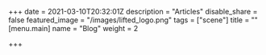 +++
date = 2021-03-10T20:32:01Z
description = "Articles"
disable_share = false
featured_image = "/images/lifted_logo.png"
tags = ["scene"]
title = ""
[menu.main]
name = "Blog"
weight = 2

+++

